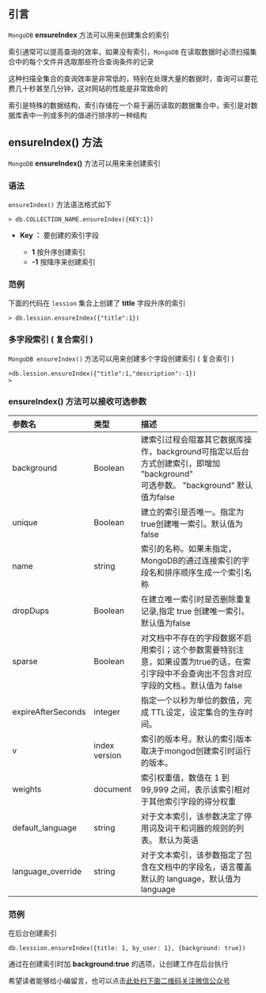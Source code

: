 ## 引言
`MongoDB` **ensureIndex** 方法可以用来创建集合的索引

索引通常可以提高查询的效率，如果没有索引，`MongoDB` 在读取数据时必须扫描集合中的每个文件并选取那些符合查询条件的记录

这种扫描全集合的查询效率是非常低的，特别在处理大量的数据时，查询可以要花费几十秒甚至几分钟，这对网站的性能是非常致命的

索引是特殊的数据结构，索引存储在一个易于遍历读取的数据集合中，索引是对数据库表中一列或多列的值进行排序的一种结构

## ensureIndex() 方法 ##

`MongoDB` **ensureIndex()** 方法可以用来来创建索引

### 语法 ###

`ensureIndex()` 方法语法格式如下

```
> db.COLLECTION_NAME.ensureIndex({KEY:1})
```

 *  **Key ：**  要创建的索引字段
    
     *  **1** 按升序创建索引
     *  **-1** 按降序来创建索引

### 范例 ###

下面的代码在 `lession` 集合上创建了 **title** 字段升序的索引

```
> db.lession.ensureIndex({"title":1})
```

### 多字段索引 ( 复合索引 ) ###

`MongoDB ensureIndex()` 方法可以用来创建多个字段创建索引 ( 复合索引 )

```
>db.lession.ensureIndex({"title":1,"description":-1})
>
```

### ensureIndex() 方法可以接收可选参数 ###

<table> 
 <thead> 
  <tr> 
   <th align="left">参数名</th> 
   <th align="left">类型</th> 
   <th align="left">描述</th> 
  </tr> 
 </thead> 
 <tbody> 
  <tr> 
   <td align="left">background</td> 
   <td align="left">Boolean</td> 
   <td align="left">建索引过程会阻塞其它数据库操作，background可指定以后台方式创建索引，即增加 "background" <br> 可选参数。 "background" 默认值为false</td> 
  </tr> 
  <tr> 
   <td align="left">unique</td> 
   <td align="left">Boolean</td> 
   <td align="left">建立的索引是否唯一。指定为true创建唯一索引。默认值为 false</td> 
  </tr> 
  <tr> 
   <td align="left">name</td> 
   <td align="left">string</td> 
   <td align="left">索引的名称。如果未指定，MongoDB的通过连接索引的字段名和排序顺序生成一个索引名称</td> 
  </tr> 
  <tr> 
   <td align="left">dropDups</td> 
   <td align="left">Boolean</td> 
   <td align="left">在建立唯一索引时是否删除重复记录,指定 true 创建唯一索引。默认值为false</td> 
  </tr> 
  <tr> 
   <td align="left">sparse</td> 
   <td align="left">Boolean</td> 
   <td align="left">对文档中不存在的字段数据不启用索引；这个参数需要特别注意，如果设置为true的话，在索引字段中不会查询出不包含对应字段的文档.。默认值为 false</td> 
  </tr> 
  <tr> 
   <td align="left">expireAfterSeconds</td> 
   <td align="left">integer</td> 
   <td align="left">指定一个以秒为单位的数值，完成 TTL设定，设定集合的生存时间。</td> 
  </tr> 
  <tr> 
   <td align="left">v</td> 
   <td align="left">index version</td> 
   <td align="left">索引的版本号。默认的索引版本取决于mongod创建索引时运行的版本。</td> 
  </tr> 
  <tr> 
   <td align="left">weights</td> 
   <td align="left">document</td> 
   <td align="left">索引权重值，数值在 1 到 99,999 之间，表示该索引相对于其他索引字段的得分权重</td> 
  </tr> 
  <tr> 
   <td align="left">default_language</td> 
   <td align="left">string</td> 
   <td align="left">对于文本索引，该参数决定了停用词及词干和词器的规则的列表。 默认为英语</td> 
  </tr> 
  <tr> 
   <td align="left">language_override</td> 
   <td align="left">string</td> 
   <td align="left">对于文本索引，该参数指定了包含在文档中的字段名，语言覆盖默认的 language，默认值为 language</td> 
  </tr> 
 </tbody> 
</table>

### 范例 ###

在后台创建索引

```
db.lesssion.ensureIndex({title: 1, by_user: 1}, {background: true})
```

通过在创建索引时加 **background:true** 的选项，让创建工作在后台执行


希望读者能够给小编留言，也可以点击[此处扫下面二维码关注微信公众号](https://www.ycbbs.vip/?p=28 "此处扫下面二维码关注微信公众号")